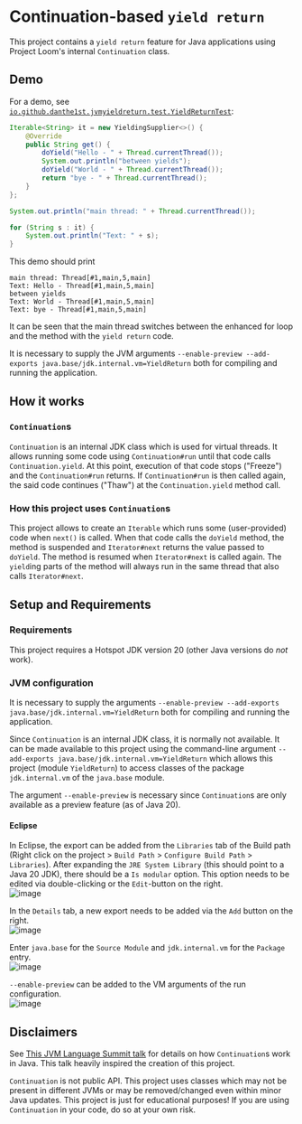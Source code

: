 # Continuation-based `yield return`

This project contains a `yield return` feature for Java applications using Project Loom's internal `Continuation` class.

## Demo

For a demo, see [`io.github.danthe1st.jvmyieldreturn.test.YieldReturnTest`](./src/io/github/danthe1st/jvmyieldreturn/test/YieldReturnTest.java):
```java
Iterable<String> it = new YieldingSupplier<>() {
	@Override
	public String get() {
		doYield("Hello - " + Thread.currentThread());
		System.out.println("between yields");
		doYield("World - " + Thread.currentThread());
		return "bye - " + Thread.currentThread();
	}
};

System.out.println("main thread: " + Thread.currentThread());

for (String s : it) {
	System.out.println("Text: " + s);
}
```

This demo should print
```
main thread: Thread[#1,main,5,main]
Text: Hello - Thread[#1,main,5,main]
between yields
Text: World - Thread[#1,main,5,main]
Text: bye - Thread[#1,main,5,main]
```

It can be seen that the main thread switches between the enhanced for loop and the method with the `yield return` code.

It is necessary to supply the JVM arguments `--enable-preview --add-exports java.base/jdk.internal.vm=YieldReturn` both for compiling and running the application.

## How it works

### `Continuation`s

`Continuation` is an internal JDK class which is used for virtual threads.
It allows running some code using `Continuation#run` until that code calls `Continuation.yield`.
At this point, execution of that code stops ("Freeze") and the `Continuation#run` returns.
If `Continuation#run` is then called again, the said code continues ("Thaw") at the `Continuation.yield` method call.

### How this project uses `Continuation`s
This project allows to create an `Iterable` which runs some (user-provided) code when `next()` is called.
When that code calls the `doYield` method, the method is suspended and `Iterator#next` returns the value passed to `doYield`.
The method is resumed when `Iterator#next` is called again.
The `yield`ing parts of the method will always run in the same thread that also calls `Iterator#next`.

## Setup and Requirements

### Requirements
This project requires a Hotspot JDK version 20 (other Java versions do _not_ work).

### JVM configuration

It is necessary to supply the arguments `--enable-preview --add-exports java.base/jdk.internal.vm=YieldReturn` both for compiling and running the application.

Since `Continuation` is an internal JDK class, it is normally not available.
It can be made available to this project using the command-line argument `--add-exports java.base/jdk.internal.vm=YieldReturn` which allows this project (module `YieldReturn`) to access classes of the package `jdk.internal.vm` of the `java.base` module.

The argument `--enable-preview` is necessary since `Continuation`s are only available as a preview feature (as of Java 20).

#### Eclipse

In Eclipse, the export can be added from the `Libraries` tab of the Build path (Right click on the project > `Build Path` > `Configure Build Path` > `Libraries`).
After expanding the `JRE System Library` (this should point to a Java 20 JDK), there should be a `Is modular` option.
This option needs to be edited via double-clicking or the `Edit`-button on the right.  
![image](https://github.com/danthe1st/ContinuationYieldReturn/assets/34687786/042bdd53-2a5c-42a1-8f1a-41659c3ac9c8)

In the `Details` tab, a new export needs to be added via the `Add` button on the right.  
![image](https://github.com/danthe1st/ContinuationYieldReturn/assets/34687786/bb7f997c-3dcd-4f2e-8742-7155530bbe4f)

Enter `java.base` for the `Source Module` and `jdk.internal.vm` for the `Package` entry.  
![image](https://github.com/danthe1st/ContinuationYieldReturn/assets/34687786/6893b91d-d9db-40f7-bfed-495c74dcfaa4)

`--enable-preview` can be added to the VM arguments of the run configuration.  
![image](https://github.com/danthe1st/ContinuationYieldReturn/assets/34687786/1ac7bb62-6fd4-487d-9c4d-b55a09580d13)

## Disclaimers

See [This JVM Language Summit talk](https://www.youtube.com/watch?v=6nRS6UiN7X0) for details on how `Continuation`s work in Java.
This talk heavily inspired the creation of this project.

`Continuation` is not public API.
This project uses classes which may not be present in different JVMs or may be removed/changed even within minor Java updates.
This project is just for educational purposes!
If you are using `Continuation` in your code, do so at your own risk.